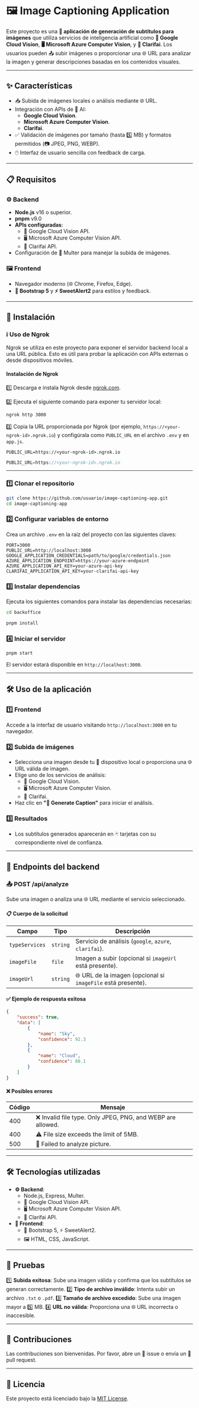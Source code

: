 # 🖼️ Image Captioning Application

Este proyecto es una **📜 aplicación de generación de subtítulos para imágenes** que utiliza servicios de inteligencia artificial como **🤖 Google Cloud Vision**, **🖥️ Microsoft Azure Computer Vision**, y **🔮 Clarifai**. Los usuarios pueden 📤 subir imágenes o proporcionar una 🌐 URL para analizar la imagen y generar descripciones basadas en los contenidos visuales.

---

## **✨ Características**

- 📥 Subida de imágenes locales o análisis mediante 🌐 URL.
- Integración con APIs de 🤖 AI:
    - **Google Cloud Vision**.
    - **Microsoft Azure Computer Vision**.
    - **Clarifai**.
- ✅ Validación de imágenes por tamaño (hasta 5️⃣ MB) y formatos permitidos (📷 JPEG, PNG, WEBP).
- 🖱️ Interfaz de usuario sencilla con feedback de carga.

---

## **📋 Requisitos**

### **⚙️ Backend**

- **Node.js** v16 o superior.
- **pnpm** v9.0 
- **APIs configuradas**:
    - 🤖 Google Cloud Vision API.
    - 🖥️ Microsoft Azure Computer Vision API.
    - 🔮 Clarifai API.
- Configuración de 📂 Multer para manejar la subida de imágenes.

### **🖼️ Frontend**

- Navegador moderno (🌐 Chrome, Firefox, Edge).
- **🎨 Bootstrap 5** y **⚡ SweetAlert2** para estilos y feedback.

---

## **🚀 Instalación**

### ℹ️ Uso de Ngrok

Ngrok se utiliza en este proyecto para exponer el servidor backend local a una URL pública. Esto es útil para probar la aplicación con APIs externas o desde dispositivos móviles.

#### Instalación de Ngrok

1️⃣ Descarga e instala Ngrok desde [ngrok.com](https://ngrok.com/).

2️⃣ Ejecuta el siguiente comando para exponer tu servidor local:

```bash
ngrok http 3000
```

3️⃣ Copia la URL proporcionada por Ngrok (por ejemplo, `https://<your-ngrok-id>.ngrok.io`) y configúrala como `PUBLIC_URL` en el archivo `.env` y en `app.js`.

```env
PUBLIC_URL=https://<your-ngrok-id>.ngrok.io
```
```app.js
PUBLIC_URL=https://<your-ngrok-id>.ngrok.io
```

---

### 1️⃣ Clonar el repositorio

```bash
git clone https://github.com/usuario/image-captioning-app.git
cd image-captioning-app
```

### 2️⃣ Configurar variables de entorno

Crea un archivo `.env` en la raíz del proyecto con las siguientes claves:

```env
PORT=3000
PUBLIC_URL=http://localhost:3000
GOOGLE_APPLICATION_CREDENTIALS=path/to/google/credentials.json
AZURE_APPLICATION_ENDPOINT=https://your-azure-endpoint
AZURE_APPLICATION_API_KEY=your-azure-api-key
CLARIFAI_APPLICATION_API_KEY=your-clarifai-api-key
```

### 3️⃣ Instalar dependencias

Ejecuta los siguientes comandos para instalar las dependencias necesarias:

```bash
cd backoffice

pnpm install
```

### 4️⃣ Iniciar el servidor

```bash
pnpm start
```

El servidor estará disponible en `http://localhost:3000`.

---

## **🛠️ Uso de la aplicación**

### 1️⃣ Frontend

Accede a la interfaz de usuario visitando `http://localhost:3000` en tu navegador.

### 2️⃣ Subida de imágenes

- Selecciona una imagen desde tu 📁 dispositivo local o proporciona una 🌐 URL válida de imagen.
- Elige uno de los servicios de análisis:
    - 🤖 Google Cloud Vision.
    - 🖥️ Microsoft Azure Computer Vision.
    - 🔮 Clarifai.
- Haz clic en **"📝 Generate Caption"** para iniciar el análisis.

### 3️⃣ Resultados

- Los subtítulos generados aparecerán en 🃏 tarjetas con su correspondiente nivel de confianza.

---

## **🔗 Endpoints del backend**

### **📤 POST /api/analyze**

Sube una imagen o analiza una 🌐 URL mediante el servicio seleccionado.

#### **📋 Cuerpo de la solicitud**

| Campo          | Tipo     | Descripción                                                  |
| -------------- | -------- | ------------------------------------------------------------ |
| `typeServices` | `string` | Servicio de análisis (`google`, `azure`, `clarifai`).        |
| `imageFile`    | `file`   | Imagen a subir (opcional si `imageUrl` está presente).       |
| `imageUrl`     | `string` | 🌐 URL de la imagen (opcional si `imageFile` está presente). |

#### **✅ Ejemplo de respuesta exitosa**

```json
{
    "success": true,
    "data": [
        {
            "name": "Sky",
            "confidence": 92.3
        },
        {
            "name": "Cloud",
            "confidence": 88.1
        }
    ]
}
```

#### **❌ Posibles errores**

| Código | Mensaje                                                    |
| ------ | ---------------------------------------------------------- |
| 400    | ❌ Invalid file type. Only JPEG, PNG, and WEBP are allowed. |
| 400    | ⚠️ File size exceeds the limit of 5MB.                     |
| 500    | 🚨 Failed to analyze picture.                              |

---

## **🛠️ Tecnologías utilizadas**

- **⚙️ Backend**:
    - Node.js, Express, Multer.
    - 🤖 Google Cloud Vision API.
    - 🖥️ Microsoft Azure Computer Vision API.
    - 🔮 Clarifai API.
- **🎨 Frontend**:
    - 🎨 Bootstrap 5, ⚡ SweetAlert2.
    - 🖼️ HTML, CSS, JavaScript.

---

## **🧪 Pruebas**

1️⃣ **Subida exitosa**: Sube una imagen válida y confirma que los subtítulos se generan correctamente. 2️⃣ **Tipo de archivo inválido**: Intenta subir un archivo `.txt` o `.pdf`. 3️⃣ **Tamaño de archivo excedido**: Sube una imagen mayor a 5️⃣ MB. 4️⃣ **URL no válida**: Proporciona una 🌐 URL incorrecta o inaccesible.

---

## **🤝 Contribuciones**

Las contribuciones son bienvenidas. Por favor, abre un 🐛 issue o envía un 🔄 pull request.

---

## **📜 Licencia**

Este proyecto está licenciado bajo la [MIT License](LICENSE).